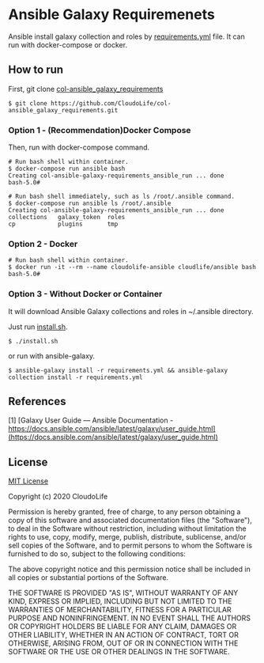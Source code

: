 # Ansible Galaxy Requiremenets

Ansible install galaxy collection and roles by [requirements.yml](./requirements.yml) file. It can run with docker-compose or docker.

## How to run

First, git clone [col-ansible_galaxy_requirements](./)

```shell
$ git clone https://github.com/CloudoLife/col-ansible_galaxy_requirements.git
```

### Option 1 - (Recommendation)Docker Compose

Then, run with docker-compose command.

```shell
# Run bash shell within container.
$ docker-compose run ansible bash
Creating col-ansible-galaxy-requirements_ansible_run ... done
bash-5.0# 
```

```shell
# Run bash shell immediately, such as ls /root/.ansible command.
$ docker-compose run ansible ls /root/.ansible
Creating col-ansible-galaxy-requirements_ansible_run ... done
collections   galaxy_token  roles
cp            plugins       tmp
```

### Option 2 - Docker

```shell
# Run bash shell within container.
$ docker run -it --rm --name cloudolife-ansible cloudlife/ansible bash            
bash-5.0#
```

### Option 3 - Without Docker or Container

It will download Ansible Galaxy collections and roles in ~/.ansible directory.

Just run [install.sh](./install.sh).
```shell
$ ./install.sh
```

or run with ansible-galaxy.

```shell
$ ansible-galaxy install -r requirements.yml && ansible-galaxy collection install -r requirements.yml
```

## References

[1] [Galaxy User Guide — Ansible Documentation - https://docs.ansible.com/ansible/latest/galaxy/user_guide.html](https://docs.ansible.com/ansible/latest/galaxy/user_guide.html)

## License

[MIT License](./License)

Copyright (c) 2020 CloudoLife

Permission is hereby granted, free of charge, to any person obtaining a copy
of this software and associated documentation files (the "Software"), to deal
in the Software without restriction, including without limitation the rights
to use, copy, modify, merge, publish, distribute, sublicense, and/or sell
copies of the Software, and to permit persons to whom the Software is
furnished to do so, subject to the following conditions:

The above copyright notice and this permission notice shall be included in all
copies or substantial portions of the Software.

THE SOFTWARE IS PROVIDED "AS IS", WITHOUT WARRANTY OF ANY KIND, EXPRESS OR
IMPLIED, INCLUDING BUT NOT LIMITED TO THE WARRANTIES OF MERCHANTABILITY,
FITNESS FOR A PARTICULAR PURPOSE AND NONINFRINGEMENT. IN NO EVENT SHALL THE
AUTHORS OR COPYRIGHT HOLDERS BE LIABLE FOR ANY CLAIM, DAMAGES OR OTHER
LIABILITY, WHETHER IN AN ACTION OF CONTRACT, TORT OR OTHERWISE, ARISING FROM,
OUT OF OR IN CONNECTION WITH THE SOFTWARE OR THE USE OR OTHER DEALINGS IN THE
SOFTWARE.
